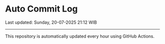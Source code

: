 # Auto Commit Log

Last updated: Sunday, 20-07-2025 21:12 WIB

---

This repository is automatically updated every hour using GitHub Actions.
